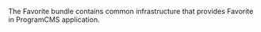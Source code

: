 The Favorite bundle contains common infrastructure that provides Favorite in ProgramCMS application.